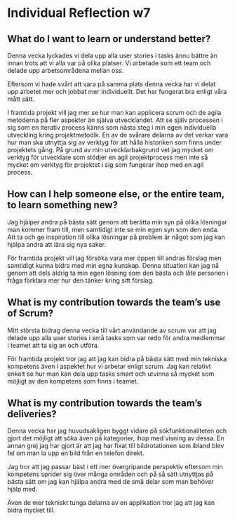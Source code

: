 # Individual Reflection w7

## What do I want to learn or understand better?
Denna vecka lyckades vi dela upp alla user stories i tasks ännu bättre än innan trots att vi alla var på olika platser. Vi arbetade som ett team och delade upp arbetsområdena mellan oss. 

Eftersom vi hade svårt att vara på samma plats denna vecka har vi delat upp arbetet mer och jobbat mer individuellt. Det har fungerat bra enligt våra mått sätt. 

I framtida projekt vill jag mer se hur man kan applicera scrum och de agila metoderna på fler aspekter än själva utvecklandet. Att se själv processen i sig som en iterativ process känns som nästa steg i min egen individuella utveckling kring projektmetodik. 
En av de svårare delarna av det verkar vara hur man ska utnyttja sig av verktyg för att hålla historiken som finns under projektets gång. På grund av min utvecklarbakgrund vet jag mycket om verktyg för utvecklare som stödjer en agil projektprocess men inte så mycket om verktyg för projektet i sig som fungerar ihop med en agil process. 

## How can I help someone else, or the entire team, to learn something new?
Jag hjälper andra på bästa sätt genom att berätta min syn på olika lösningar man kommer fram till, men samtidigt inte se min egen syn som den enda. Att ta och ge inspiration till olika lösningar på problem är något som jag kan hjälpa andra att lära sig nya saker. 

För framtida projekt vill jag försöka vara mer öppen till andras förslag men samtidigt kunna bidra med min egna kunskap. Denna situation kan jag nå genom att dels aldrig ta min egen lösning som den bästa och låte personen i fråga förklara mer hur den tänker kring sitt förslag. 


## What is my contribution towards the team’s use of Scrum?
Mitt största bidrag denna vecka till vårt användande av scrum var att jag delade upp alla user stories i små tasks som var redo för andra medlemmar i teamet att ta sig an och utföra. 

För framtida projekt tror jag att jag kan bidra på bästa sätt med min tekniska kompetens även i aspektet hur vi arbetar enligt scrum. Jag kan relativt enkelt se hur man kan dela upp tasks smart och utvinna så mycket som möjligt av den kompetens som finns i teamet. 


## What is my contribution towards the team’s deliveries?
Denna vecka har jag huvudsakligen byggt vidare på sökfunktionaliteten och gjort det möjligt att söka även på kategorier, ihop med visning av dessa. En annan grej jag har gjort är att jag har fixat till bildrotationen som ibland blev fel om man la upp en bild från en telefon direkt. 

Jag tror att jag passar bäst i ett mer övergripande perspektiv eftersom min kompetens sprider sig över många områden och på så sätt utnyttjas på bästa sätt om jag kan hjälpa andra med de små delar som man behöver hjälp med. 

Även de mer tekniskt tunga delarna av en applikation tror jag att jag kan bidra mycket till. 